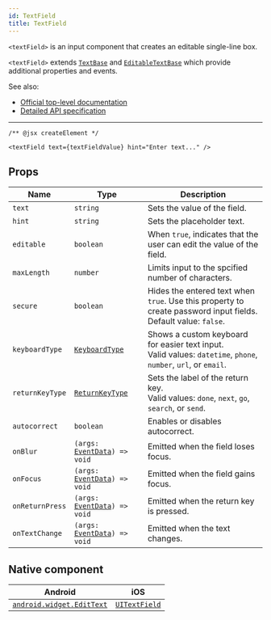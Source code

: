```yaml
---
id: TextField
title: TextField
---
```

<!-- contributors: [shirakaba, MisterBrownRSA, rigor789, TheOriginalJosh, eddyverbruggen, ikoevska] -->

`<textField>` is an input component that creates an editable single-line box.

`<textField>` extends [`TextBase`](https://docs.nativescript.org/api-reference/classes/_ui_text_base_.textbase) and [`EditableTextBase`](https://docs.nativescript.org/api-reference/classes/_ui_editor_text_base_.editabletextbase) which provide additional properties and events.

See also:

* [Official top-level documentation](https://docs.nativescript.org/ui/components/text-field)
* [Detailed API specification](https://docs.nativescript.org/api-reference/modules/_ui_text_field_)

---

<!-- TODO: explain that setState must be performed (e.g. on blur) to sync native text value with that of React state. -->

```tsx
/** @jsx createElement */

<textField text={textFieldValue} hint="Enter text..." />
```

<!-- [> screenshots for=TextField <] -->

## Props

| Name | Type | Description |
|------|------|-------------|
| `text` | `string` | Sets the value of the field.
| `hint` | `string` | Sets the placeholder text.
| `editable` | `boolean` | When `true`, indicates that the user can edit the value of the field.
| `maxLength` | `number` | Limits input to the spcified number of characters.
| `secure` | `boolean` | Hides the entered text when `true`. Use this property to create password input fields.<br/>Default value: `false`.
| `keyboardType` | [`KeyboardType`](https://docs.nativescript.org/api-reference/modules/__nativescript_core_#keyboardtype) | Shows a custom keyboard for easier text input.<br/>Valid values: `datetime`, `phone`, `number`, `url`, or `email`.
| `returnKeyType` | [`ReturnKeyType`](https://docs.nativescript.org/api-reference/modules/__nativescript_core_#returnkeytype) | Sets the label of the return key.<br/>Valid values: `done`, `next`, `go`, `search`, or `send`.
| `autocorrect` | `boolean` | Enables or disables autocorrect.
| `onBlur` | `(args: `[`EventData`](https://docs.nativescript.org/api-reference/interfaces/__nativescript_core_.eventdata)`) => void` | Emitted when the field loses focus.
| `onFocus` | `(args: `[`EventData`](https://docs.nativescript.org/api-reference/interfaces/__nativescript_core_.eventdata)`) => void` | Emitted when the field gains focus.
| `onReturnPress` | `(args: `[`EventData`](https://docs.nativescript.org/api-reference/interfaces/__nativescript_core_.eventdata)`) => void` | Emitted when the return key is pressed.
| `onTextChange` | `(args: `[`EventData`](https://docs.nativescript.org/api-reference/interfaces/__nativescript_core_.eventdata)`) => void` | Emitted when the text changes.

## Native component

| Android | iOS |
|---------|-----|
| [`android.widget.EditText`](https://developer.android.com/reference/android/widget/EditText.html) | [`UITextField`](https://developer.apple.com/documentation/uikit/uitextfield)
